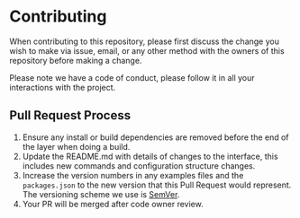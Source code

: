 # Contributing

When contributing to this repository, please first discuss the change you wish to make via issue,
email, or any other method with the owners of this repository before making a change.

Please note we have a code of conduct, please follow it in all your interactions with the project.

## Pull Request Process

1. Ensure any install or build dependencies are removed before the end of the layer when doing a build.
2. Update the README.md with details of changes to the interface, this includes new commands and configuration structure changes.
3. Increase the version numbers in any examples files and the `packages.json` to the new version that this
   Pull Request would represent. The versioning scheme we use is [SemVer](http://semver.org/).
4. Your PR will be merged after code owner review.
